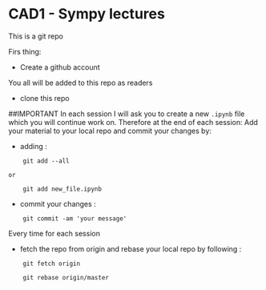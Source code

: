 # CAD1 - Sympy lectures

This is a git repo

Firs thing: 
* Create a github account 

You all will be added to this repo as readers
* clone this repo 

##IMPORTANT 
In each session I will ask you to create a new `.ipynb` file which you will continue work on. Therefore at the end of each session:
Add your material to your local repo and commit your changes by:
* adding :
```
	git add --all
```
	or 
```
	git add new_file.ipynb
```
* commit your changes : 
```
	git commit -am 'your message'

```
Every time for each session 
* fetch the repo from origin and rebase your local repo by following :
```
	git fetch origin 

```
```
	git rebase origin/master

```